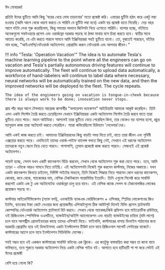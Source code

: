 ঈদ মোবারক!

প্রতিটা ঈদের ছুটিতে আমি কিছু 'ঘরের খেয়ে মোষ তাড়ানোর' মতো প্রজেক্ট করি। এবারের ছুটিটা হঠাৎ করে একটু লম্বা হওয়ায় (আমি আগে থেকে ধারণা করতে যে পারিনি যে ছুটিটা লম্বা হবে) একটা বড় প্রজেক্ট হাতে নিয়েছি। দেড় বছর আগে বইটা লেখা শুরু করেছিলাম, কিন্তু সময়ের অভাবে জিনিসটা নিয়ে এগোতে পারিনি। ব্যাপার হচ্ছে, বইটাতে অনেকগুলো সফটওয়্যার প্রসেস এবং ওয়ার্কফ্লো দরকার পড়ছে যা ঠান্ডা মাথায় বসে চিন্তা করতে হবে। স্বাতীর সাথে আতাত করেছি, যে এটা করতে পারলে সামনে আমি ইঞ্জিনিয়াররা সহই ছুটিতে যাবো। তো, বুঝতেই পারছেন, বইটার নাম হচ্ছে, "আইএসপি/নেটওয়ার্ক অটোমেশন: প্রোগ্রামিং করুন নেটওয়ার্ক এবং আপনার জীবন।"

!!! info "Tesla: 'Operation Vacation'"
    The idea is to automate Tesla's machine learning pipeline to the point where all the engineers can go on vacation and Tesla's partially autonomous driving features will continue to improve automatically. The fleet will continue to upload data automatically, a workforce of hand-labelers will continue to label data where necessary, neural networks will be automatically trained on the new data, and then the improved networks will be deployed to the fleet. The cycle repeats.

    The idea of the engineers going on vacation is tongue-in-cheek because there is always work to be done; innovation never stops.

প্রায় পাঁচ বছর আগে টেসলাতে আন্দ্রেজ কাপার্থীর "অপারেশন ভ্যাকেশন" আইডিয়াটা আমাকে আকৃষ্ট করেছিল। তিনি এমন একটা সিস্টেম তৈরি করতে চেয়েছিলেন যেখানে ইঞ্জিনিয়াররা একটা অটোমেশন সিস্টেম তৈরি করবে যাতে তারা ছুটিতে যেতে পারে। মহান আইডিয়া। আসলেই তারা ছুটিতে যেতে পেরেছিল কিনা, তার থেকেও বড় ব্যাপার হলো, প্রচুর ম্যানুয়াল কাজ তারা অটোমেট করতে পেরেছিল। প্যারা কমিয়েছিলো হিউম্যান 'লেবেলার'দের।

আমি একই কাজ করতে চাই। আমাদের ইঞ্জিনিয়ারদের কিছু বাড়তি সময় দিতে চাই, যাতে তারা জীবন এবং পৃথিবী এক্সপ্লোর করতে পারে। এমনিতেই তাদের ওয়ার্ক-লাইফ ব্যালেন্স বলতে কিছু নেই, সেখানে এই ধরনের অটোমেশন তাদেরকে নতুন স্কেলে নিয়ে যেতে পারবে। পাশাপাশি, গ্লোবাল প্রজেক্টে কাজ করতে পারবে। সেজন্যই এই প্রজেক্ট অটোমেশন।

পয়েন্ট হচ্ছে, সেলস যখন একটি কানেকশন বিক্রি করবেন, সেখান থেকে অটোমেশন শুরু করা যেতে পারে। তবে, আমি ত্যাড়া - এটাকে আরও সামনে নিতে চাইছি। এই অটোমেশনটা নিজেই শুরু করবেন কাস্টমার, নিজের অজান্তে। যখন একটা কানেকশন কিনতে চাইবেন, নির্দিস্ট সাইটের মাধ্যমে, তিনি নিজেই সিদ্ধান্ত নিতে পারবেন কোন ধরনের কানেকশন, কোথায়, কবে থেকে, প্যাকেজের দাম, বেসিক টেকনিক্যাল প্যারামিটার ইত্যাদি। তিনি এগুলো সিলেক্ট করে সাবমিট করলেই একটা এন্ড টু এন্ড অটোমেটেড ওয়ার্কফ্লো চালু হয়ে যাবে। এই বেসিক কাজে সেলস বা টেকনোলজির লোকের প্রয়োজন পড়ছে না।

কাস্টমার আইডেন্টিফিকেশন (স্যাফ ফর্ম), এনআইডি ব্যাকএন্ড ভেরিফিকেশন + ওসিআর, স্প্লিটার লোকেশনের জিও ট্যাগিং, ব্যাংকের টাকা কেটে নেওয়ার জন্য প্রয়োজনীয় এপিআইগুলো ঠিক আউটপুট দিলেই বিলিং প্রসেস প্ল্যাটফর্মটা কোম্পানির নেটওয়ার্ক অটোমেশন প্ল্যাটফর্মে হিট করবে। সেখান থেকে প্যাকেজ/কিউ প্রভিশন হবে মাইক্রোটিক রাউটারে, ওই রিজিওনাল স্পেসিফিক ওএলটিতে, ব্যান্ডউইথ/আইপি অ্যালোকেশন এবং বাড়তি ব্যান্ডউইথের চাহিদা (যদি লাগে) চলে যাবে আপস্ট্রীম প্রোভাইডারের কাছে তাদের এপিআই দিয়ে। ফাইনালি, কাস্টমারের বাসায় ডিভাইস পাঠানোর জন্য দরকারি প্রোগ্রামিং হয়ে ওই ডিভাইসসহ একটা ইনস্টলেশন টিকিট চলে যাবে রিজিওনাল সাপোর্ট সেন্টারের বাকেটে। কাস্টমারের অ্যাপে চলে যাবে ইনস্টলেশন সিডিউলিং মেসেজ।

সবই সম্ভব হবে ওই একজন কাস্টমারের সাবমিট বাটনের এক ক্লিকে। এর কতটুকু বাস্তবায়িত করা সম্ভব তা  জানা যাবে ভবিষ্যতে, তবে শুরুতে দরকার অটোমেশন নিয়ে একটা বেসিক গাইড বই। আগাতে হবে হাটিহাটি পা পা করে সেটাই এই ঈদের প্রজেক্ট!

বেশি হয়ে গেলো কি?